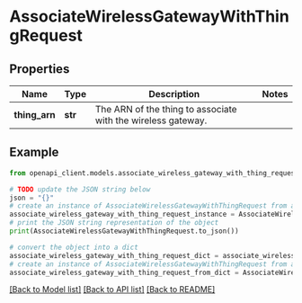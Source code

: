 # AssociateWirelessGatewayWithThingRequest


## Properties

Name | Type | Description | Notes
------------ | ------------- | ------------- | -------------
**thing_arn** | **str** | The ARN of the thing to associate with the wireless gateway. | 

## Example

```python
from openapi_client.models.associate_wireless_gateway_with_thing_request import AssociateWirelessGatewayWithThingRequest

# TODO update the JSON string below
json = "{}"
# create an instance of AssociateWirelessGatewayWithThingRequest from a JSON string
associate_wireless_gateway_with_thing_request_instance = AssociateWirelessGatewayWithThingRequest.from_json(json)
# print the JSON string representation of the object
print(AssociateWirelessGatewayWithThingRequest.to_json())

# convert the object into a dict
associate_wireless_gateway_with_thing_request_dict = associate_wireless_gateway_with_thing_request_instance.to_dict()
# create an instance of AssociateWirelessGatewayWithThingRequest from a dict
associate_wireless_gateway_with_thing_request_from_dict = AssociateWirelessGatewayWithThingRequest.from_dict(associate_wireless_gateway_with_thing_request_dict)
```
[[Back to Model list]](../README.md#documentation-for-models) [[Back to API list]](../README.md#documentation-for-api-endpoints) [[Back to README]](../README.md)


